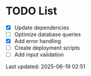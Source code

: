 # TODO List

- [x] Update dependencies
- [ ] Optimize database queries
- [x] Add error handling
- [ ] Create deployment scripts
- [ ] Add input validation

Last updated: 2025-06-19 02:51
